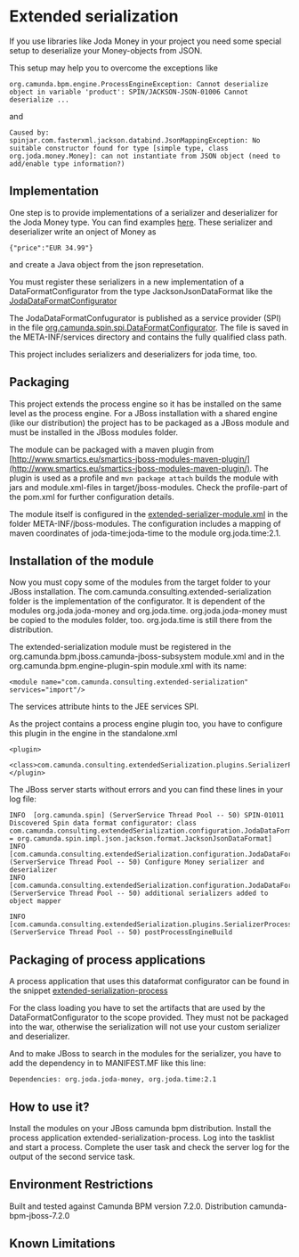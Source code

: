 
Extended serialization
=========================

If you use libraries like Joda Money in your project you need some special setup to deserialize your Money-objects from JSON.

This setup may help you to overcome the exceptions like

    org.camunda.bpm.engine.ProcessEngineException: Cannot deserialize object in variable 'product': SPIN/JACKSON-JSON-01006 Cannot deserialize ...
 
and 

    Caused by: spinjar.com.fasterxml.jackson.databind.JsonMappingException: No suitable constructor found for type [simple type, class org.joda.money.Money]: can not instantiate from JSON object (need to add/enable type information?)
  
Implementation
--------------

One step is to provide implementations of a serializer and deserializer for the Joda Money type. You can find examples [here](src/main/java/com/camunda/consulting/extendedSerialization/serializer). These serializer and deserializer write an onject of Money as 

    {"price":"EUR 34.99"}
     
and create a Java object from the json represetation.
  
You must register these serializers in a new implementation of a DataFormatConfigurator from the type JacksonJsonDataFormat like the [JodaDataFormatConfigurator](src/main/java/com/camunda/consulting/extendedSerialization/configuration/JodaDataFormatConfigurator.java)   

The JodaDataFormatConfugurator is published as a service provider (SPI) in the file [org.camunda.spin.spi.DataFormatConfigurator](src/main/resources/META-INF/services/org.camunda.spin.spi.DataFormatConfigurator). The file is saved in the META-INF/services directory and contains the fully qualified class path.

This project includes serializers and deserializers for joda time, too.

Packaging
---------

This project extends the process engine so it has be installed on the same level as the process engine. For a JBoss installation with a shared engine (like our distribution) the project has to be packaged as a JBoss module and must be installed in the JBoss modules folder.

The module can be packaged with a maven plugin from [http://www.smartics.eu/smartics-jboss-modules-maven-plugin/](http://www.smartics.eu/smartics-jboss-modules-maven-plugin/). The plugin is used as a profile and `mvn package attach` builds the module with jars and module.xml-files in target/jboss-modules. Check the profile-part of the pom.xml for further configuration details.

The module itself is configured in the [extended-serializer-module.xml](src/main/resources/META-INF/jboss-modules/extended-serialization-module.xml) in the folder META-INF/jboss-modules. The configuration includes a mapping of maven coordinates of joda-time:joda-time to the module org.joda.time:2.1.

Installation of the module
--------------------------

Now you must copy some of the modules from the target folder to your JBoss installation. The com.camunda.consulting.extended-serialization folder is the implementation of the configurator. It is dependent of the modules org.joda.joda-money and org.joda.time. org.joda.joda-money must be copied to the modules folder, too. org.joda.time is still there from the distribution.

The extended-serialization module must be registered in the org.camunda.bpm.jboss.camunda-jboss-subsystem module.xml and in the org.camunda.bpm.engine-plugin-spin module.xml with its name:

    <module name="com.camunda.consulting.extended-serialization" services="import"/>  

The services attribute hints to the JEE services SPI.
 
As the project contains a process engine plugin too, you have to configure this plugin in the engine in the standalone.xml

    <plugin>
      <class>com.camunda.consulting.extendedSerialization.plugins.SerializerProcessEnginePlugin</class>
    </plugin> 
    
The JBoss server starts without errors and you can find these lines in your log file:

    INFO  [org.camunda.spin] (ServerService Thread Pool -- 50) SPIN-01011 Discovered Spin data format configurator: class com.camunda.consulting.extendedSerialization.configuration.JodaDataFormatConfigurator[dataformat = org.camunda.spin.impl.json.jackson.format.JacksonJsonDataFormat]
    INFO  [com.camunda.consulting.extendedSerialization.configuration.JodaDataFormatConfigurator] (ServerService Thread Pool -- 50) Configure Money serializer and deserializer
    INFO  [com.camunda.consulting.extendedSerialization.configuration.JodaDataFormatConfigurator] (ServerService Thread Pool -- 50) additional serializers added to object mapper

    INFO  [com.camunda.consulting.extendedSerialization.plugins.SerializerProcessEnginePlugin] (ServerService Thread Pool -- 50) postProcessEngineBuild
    
    
Packaging of process applications
---------------------------------

A process application that uses this dataformat configurator can be found in the snippet [extended-serialization-process](https://github.com/camunda/camunda-consulting/tree/master/snippets/extended-serialization-process)

For the class loading you have to set the artifacts that are used by the DataFormatConfigurator to the scope provided. They must not be packaged into the war, otherwise the serialization will not use your custom serializer and deserializer. 

And to make JBoss to search in the modules for the serializer, you have to add the dependency in to MANIFEST.MF like this line:

    Dependencies: org.joda.joda-money, org.joda.time:2.1
  

How to use it?
--------------

Install the modules on your JBoss camunda bpm distribution. Install the process application extended-serialization-process. Log into the tasklist and start a process. Complete the user task and check the server log for the output of the second service task.  

Environment Restrictions
------------------------

Built and tested against Camunda BPM version 7.2.0. Distribution camunda-bpm-jboss-7.2.0


Known Limitations
-----------------

